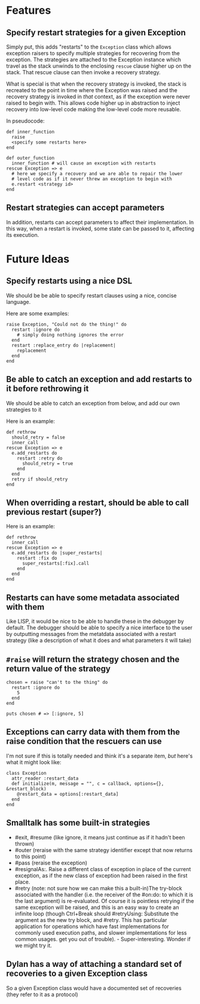 Features
========

Specify restart strategies for a given Exception
------------------------------------------------
Simply put, this adds "restarts" to the `Exception` class which allows exception raisers to specify multiple strategies for recovering from the exception. The strategies are attached to the Exception instance which travel as the stack unwinds to the enclosing `rescue` clause higher up on the stack. That rescue clause can then invoke a recovery strategy.

What is special is that when the recovery strategy is invoked, the stack is recreated to the point in time where the Exception was raised and the recovery strategy is invoked in *that* context, as if the exception were never raised to begin with. This allows code higher up in abstraction to inject recovery into low-level code making the low-level code more reusable.

In pseudocode:

    def inner_function
      raise
      <specify some restarts here>
    end

    def outer_function
      inner_function # will cause an exception with restarts
    rescue Exception => e
      # here we specify a recovery and we are able to repair the lower
      # level code as if it never threw an exception to begin with
      e.restart <strategy id>
    end


Restart strategies can accept parameters
----------------------------------------
In addition, restarts can accept parameters to affect their implementation. In this way, when a restart is invoked, some state can be passed to it, affecting its execution.

Future Ideas
============

Specify restarts using a nice DSL
---------------------------------
We should be be able to specify restart clauses using a nice, concise language.

Here are some examples:

    raise Exception, "Could not do the thing!" do
      restart :ignore do
        # simply doing nothing ignores the error
      end
      restart :replace_entry do |replacement|
        replacement
      end
    end


Be able to catch an exception and add restarts to it before rethrowing it
-------------------------------------------------------------------------
We should be able to catch an exception from below, and add our own strategies to it

Here is an example:

    def rethrow
      should_retry = false
      inner_call
    rescue Exception => e
      e.add_restarts do
        restart :retry do
          should_retry = true
        end
      end
      retry if should_retry
    end

When overriding a restart, should be able to call previous restart (super?)
-------------------------------------------------------------------------

Here is an example:

    def rethrow
      inner_call
    rescue Exception => e
      e.add_restarts do |super_restarts|
        restart :fix do
          super_restarts[:fix].call
        end
      end
    end

Restarts can have some metadata associated with them
----------------------------------------------------
Like LISP, it would be nice to be able to handle these in the debugger by default. The debugger should be able to specify a nice interface to the user by outputting messages from the metatdata associated with a restart strategy (like a description of what it does and what parameters it will take)


`#raise` will return the strategy chosen and the return value of the strategy
-----------------------------------------------------------------------------
    chosen = raise "can't to the thing" do
      restart :ignore do
        5
      end
    end

    puts chosen # => [:ignore, 5]


Exceptions can carry data with them from the raise condition that the rescuers can use
--------------------------------------------------------------------------------------
I'm not sure if this is totally needed and think it's a separate item, *but* here's what it might look like:

    class Exception
      attr_reader :restart_data
      def initialize(m, message = "", c = callback, options={}, &restart_block)
        @restart_data = options[:restart_data]
      end
    end


Smalltalk has some built-in strategies
--------------------------------------
- #exit, #resume (like ignore, it means just continue as if it hadn't been thrown)
- #outer (reraise with the same strategy identifier except that now returns to this point)
- #pass (reraise the exception)
- #resignalAs:. Raise a different class of exception in place of the current exception, as if the new class of exception had been raised in the first place.
- #retry (note: not sure how we can make this a built-in)The try-block associated with the handler (i.e. the receiver of the #on:do: to which it is the last argument) is re-evaluated. Of course it is pointless retrying if the same exception will be raised, and this is an easy way to create an infinite loop (though Ctrl+Break should
#retryUsing: Substitute the argument as the new try block, and #retry. This has particular application for operations which have fast implementations for commonly used execution paths, and slower implementations for less common usages. get you out of trouble). - Super-interesting. Wonder if we might try it.

Dylan has a way of attaching a standard set of recoveries to a given Exception class
------------------------------------------------------------------------------------
So a given Exception class would have a documented set of recoveries (they refer to it as a protocol)
